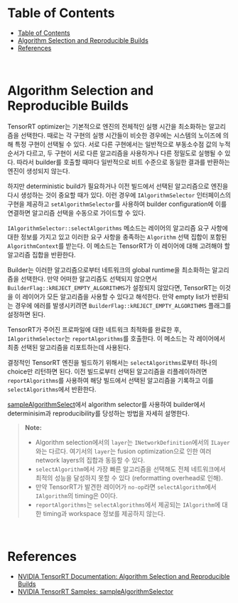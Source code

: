# Table of Contents

- [Table of Contents](#table-of-contents)
- [Algorithm Selection and Reproducible Builds](#algorithm-selection-and-reproducible-builds)
- [References](#references)

<br>

# Algorithm Selection and Reproducible Builds

TensorRT optimizer는 기본적으로 엔진의 전체적인 실행 시간을 최소화하는 알고리즘을 선택한다. 때로는 각 구현의 실행 시간들이 비슷한 경우에는 시스템의 노이즈에 의해 특정 구현이 선택될 수 있다. 서로 다른 구현에서는 일반적으로 부동소수점 값의 누적 순서가 다르고, 두 구현이 서로 다른 알고리즘을 사용하거나 다른 정밀도로 실행될 수 있다. 따라서 builder를 호출할 때마다 일반적으로 비트 수준으로 동일한 결과를 반환하는 엔진이 생성되지 않는다.

하지만 deterministic build가 필요하거나 이전 빌드에서 선택된 알고리즘으로 엔진을 다시 생성하는 것이 중요할 때가 있다. 이런 경우에 `IAlgorithmSelector` 인터페이스의 구현을 제공하고 `setAlgorithmSelector`를 사용하여 builder configuration에 이를 연결하면 알고리즘 선택을 수동으로 가이드할 수 있다.

`IAlgorithmSelector::selectAlgorithms` 메소드는 레이어의 알고리즘 요구 사항에 대한 정보를 가지고 있고 이러한 요구 사항을 충족하는 `Algorithm` 선택 집합이 포함된 `AlgorithmContext`를 받는다. 이 메소드는 TensorRT가 이 레이어에 대해 고려해야 할 알고리즘 집합을 반환한다.

Builder는 이러한 알고리즘으로부터 네트워크의 global runtime을 최소화하는 알고리즘을 선택한다. 만약 어떠한 알고리즘도 선택되지 않으면서 `BuilderFlag::kREJECT_EMPTY_ALGORITHMS`가 설정되지 않았다면, TensorRT는 이것을 이 레이어가 모든 알고리즘을 사용할 수 있다고 해석한다. 만약 empty list가 반환되는 경우에 에러를 발생시키려면 `BuilderFlag::kREJECT_EMPTY_ALGORITHMS` 플래그를 설정하면 된다.

TensorRT가 주어진 프로파일에 대한 네트워크 최적화를 완료한 후, `IAlgorithmSelector`는 `reportAlgorithms`를 호출한다. 이 메소드는 각 레이어에서 최종 선택된 알고리즘을 리포트하는데 사용된다.

결정적인 TensorRT 엔진을 빌드하기 위해서는 `selectAlgorithms`로부터 하나의 choice만 리턴하면 된다. 이전 빌드로부터 선택된 알고리즘을 리플레이하려면 `reportAlgorithms`를 사용하여 해당 빌드에서 선택된 알고리즘을 기록하고 이를 `selectAlgorithms`에서 반환한다.

[sampleAlgorithmSelect](https://github.com/NVIDIA/TensorRT/tree/main/samples/sampleAlgorithmSelector)에서 algorithm selector를 사용하여 builder에서 determinisim과 reproducibility를 당성하는 방법을 자세히 설명한다.

> **Note:**
> - Algorithm selection에서의 `layer`는 `INetworkDefinition`에서의 `ILayer`와는 다르다. 여기서의 `layer`는 fusion optimization으로 인한 여러 network layers의 집합과 동등할 수 있다.
> - `selectAlgorithm`에서 가장 빠른 알고리즘을 선택해도 전체 네트워크에서 최적의 성능을 달성하지 못할 수 있다 (reformatting overhead로 인해).
> - 만약 TensorRT가 발견한 레이어가 `no-op`라면 `selectAlgorithm`에서 `IAlgorithm`의 timing은 0이다.
> - `reportAlgorithms`는 `selectAlgorithms`에서 제공되는 `IAlgorithm`에 대한 timing과 workspace 정보를 제공하지 않는다.

<br>

# References

- [NVIDIA TensorRT Documentation: Algorithm Selection and Reproducible Builds](https://docs.nvidia.com/deeplearning/tensorrt/developer-guide/index.html#algorithm-select)
- [NVIDIA TensorRT Samples: sampleAlgorithmSelector](https://github.com/NVIDIA/TensorRT/tree/main/samples/sampleAlgorithmSelector)